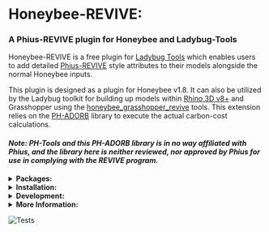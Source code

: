 # Honeybee-REVIVE:
### A Phius-REVIVE plugin for Honeybee and Ladybug-Tools

Honeybee-REVIVE is a free plugin for [Ladybug Tools](https://www.ladybug.tools/) which enables users to add detailed [Phius-REVIVE](https://www.phius.org/phius-revive-2024) style attributes to their models alongside the normal Honeybee inputs. 

This plugin is designed as a plugin for Honeybee v1.8. It can also be utilized by the Ladybug toolkit for building up models within [Rhino 3D v8+](https://www.rhino3d.com/) and Grasshopper using the [honeybee_grasshopper_revive](https://github.com/PH-Tools/honeybee_grasshopper_REVIVE) tools. This extension relies on the [PH-ADORB](https://github.com/PH-Tools/PH_ADORB) library to execute the actual carbon-cost calculations.


#### *Note: PH-Tools and this PH-ADORB library is in no way affiliated with Phius, and the library here is neither reviewed, nor approved by Phius for use in complying with the REVIVE program.*

<details>
<summary><strong>Packages:</strong></summary>

- **honeybee_revive:** Extend the basic Honeybee extension package with new Phius-REVIVE specific model elements.

- **honeybee_energy_revive:** Extend the Honeybee-Energy package with new Phius-REVIVE style attributes for elements such as windows, hvac and construction assemblies.

- **honeybee_revive_standards:** Helpful new standards for programs and assemblies which are especially relevant to Passive House practitioners.

</details>

<details>
<summary><strong>Installation:</strong></summary>

This package is [hosted on PyPi](https://pypi.org/project/honeybee-REVIVE/). To install the latests version of the package:

```python
>>> pip install honeybee-revive
```
</details>

<details>
<summary><strong>Development:</strong></summary>

### Development [Local]:
Honeybee-REVIVE is free and open-source. We welcome any and all thoughts, opinions, and contributions! To get setup for local development:
1. **Fork** this GitHub repository to your own GitHub account.
1. **Clone** the new repository-fork onto your own computer.
![Screenshot 2024-10-01 at 3 48 51 PM](https://github.com/user-attachments/assets/6b7e0853-4b90-4b05-9344-8ced9ff04de9)
1. Setup a **virtual environment** on your own computer.
1. Install the required **dependencies**: `>>> pip install '.[dev]'`
1. *Recommended* Create a new **Branch** for all your changes.
1. Make the changes to the code.
1. Add tests to cover your new changes.
1. Submit a **Pull-Request** to merge your new Branch and its changes into the main branch.

### Development [Tests]:
Note that Honeybee-REVIVE uses [`pytest`](https://docs.pytest.org/en/stable/#) to run all of the automated testing. Please be sure to include tests for any contributions or edits.

### Development [Deployment]:
This package is [published on PyPi](https://pypi.org/project/honeybee-REVIVE/). To deploy a new version:
1. Update the [pyproject.toml version number](https://github.com/PH-Tools/honeybee_REVIVE/blob/04039ea13f699cd81a76f036c44af628b9dba946/pyproject.toml#L3)
1. Publish a new release through the GitHub repository page:
![Screenshot 2024-09-26 at 10 05 14 AM](https://github.com/user-attachments/assets/8e831f39-03ee-4704-8a78-f3353960b3ea)
1. This is will trigger the [ci.yaml](https://github.com/PH-Tools/honeybee_REVIVE/blob/main/.github/workflows/ci.yaml) GitHub Action, build, and deploy the package.
</details>

<details>
<summary><strong>More Information:</strong></summary>

For more information on the use of these tools, check out the the Passive House Tools website:
[https://www.PassiveHouseTools.com](https://www.PassiveHouseTools.com)

### Contact:
For questions about Honeybee-REVIVE, feel free to reach out at: PHTools@bldgtyp.com

You can also post questions or comment to the Ladybug-Tools use forum at: [https://discourse.ladybug.tools/](https://discourse.ladybug.tools/)
</details>

![Tests](https://github.com/PH-Tools/honeybee_revive/actions/workflows/ci.yaml/badge.svg)
